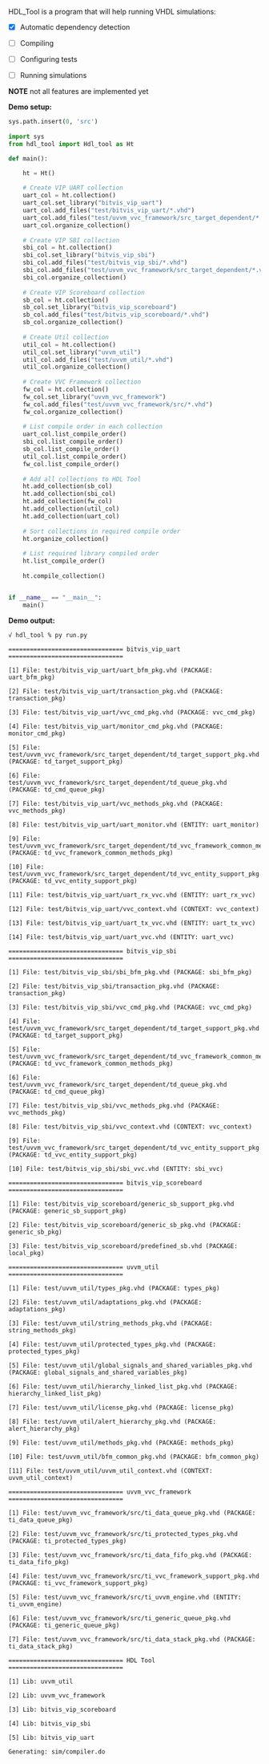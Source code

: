 HDL_Tool is a program that will help running VHDL simulations:

- [X] Automatic dependency detection
- [ ] Compiling 
- [ ] Configuring tests
- [ ] Running simulations


**NOTE** not all features are implemented yet



**Demo setup:**
```python
sys.path.insert(0, 'src')
  
import sys
from hdl_tool import Hdl_tool as Ht

def main():

    ht = Ht()
  
    # Create VIP UART collection
    uart_col = ht.collection()
    uart_col.set_library("bitvis_vip_uart")
    uart_col.add_files("test/bitvis_vip_uart/*.vhd")
    uart_col.add_files("test/uvvm_vvc_framework/src_target_dependent/*.vhd")
    uart_col.organize_collection()
  
    # Create VIP SBI collection
    sbi_col = ht.collection()
    sbi_col.set_library("bitvis_vip_sbi")
    sbi_col.add_files("test/bitvis_vip_sbi/*.vhd")
    sbi_col.add_files("test/uvvm_vvc_framework/src_target_dependent/*.vhd")
    sbi_col.organize_collection()
  
    # Create VIP Scoreboard collection
    sb_col = ht.collection()
    sb_col.set_library("bitvis_vip_scoreboard")
    sb_col.add_files("test/bitvis_vip_scoreboard/*.vhd")
    sb_col.organize_collection()
  
    # Create Util collection
    util_col = ht.collection()
    util_col.set_library("uvvm_util")
    util_col.add_files("test/uvvm_util/*.vhd")
    util_col.organize_collection()
  
    # Create VVC Framework collection
    fw_col = ht.collection()
    fw_col.set_library("uvvm_vvc_framework")
    fw_col.add_files("test/uvvm_vvc_framework/src/*.vhd")
    fw_col.organize_collection()
  
    # List compile order in each collection
    uart_col.list_compile_order()
    sbi_col.list_compile_order()
    sb_col.list_compile_order()
    util_col.list_compile_order()
    fw_col.list_compile_order()
  
    # Add all collections to HDL Tool
    ht.add_collection(sb_col)
    ht.add_collection(sbi_col)
    ht.add_collection(fw_col)
    ht.add_collection(util_col)
    ht.add_collection(uart_col)
  
    # Sort collections in required compile order
    ht.organize_collection()
  
    # List required library compiled order
    ht.list_compile_order()
  
    ht.compile_collection()


if __name__ == "__main__":
    main()
```



**Demo output:**

    √ hdl_tool % py run.py 

    ================================ bitvis_vip_uart ================================

    [1] File: test/bitvis_vip_uart/uart_bfm_pkg.vhd (PACKAGE: uart_bfm_pkg)

    [2] File: test/bitvis_vip_uart/transaction_pkg.vhd (PACKAGE: transaction_pkg)

    [3] File: test/bitvis_vip_uart/vvc_cmd_pkg.vhd (PACKAGE: vvc_cmd_pkg)

    [4] File: test/bitvis_vip_uart/monitor_cmd_pkg.vhd (PACKAGE: monitor_cmd_pkg)

    [5] File: test/uvvm_vvc_framework/src_target_dependent/td_target_support_pkg.vhd (PACKAGE: td_target_support_pkg)

    [6] File: test/uvvm_vvc_framework/src_target_dependent/td_queue_pkg.vhd (PACKAGE: td_cmd_queue_pkg)

    [7] File: test/bitvis_vip_uart/vvc_methods_pkg.vhd (PACKAGE: vvc_methods_pkg)

    [8] File: test/bitvis_vip_uart/uart_monitor.vhd (ENTITY: uart_monitor)

    [9] File: test/uvvm_vvc_framework/src_target_dependent/td_vvc_framework_common_methods_pkg.vhd (PACKAGE: td_vvc_framework_common_methods_pkg)

    [10] File: test/uvvm_vvc_framework/src_target_dependent/td_vvc_entity_support_pkg.vhd (PACKAGE: td_vvc_entity_support_pkg)

    [11] File: test/bitvis_vip_uart/uart_rx_vvc.vhd (ENTITY: uart_rx_vvc)

    [12] File: test/bitvis_vip_uart/vvc_context.vhd (CONTEXT: vvc_context)

    [13] File: test/bitvis_vip_uart/uart_tx_vvc.vhd (ENTITY: uart_tx_vvc)

    [14] File: test/bitvis_vip_uart/uart_vvc.vhd (ENTITY: uart_vvc)

    ================================ bitvis_vip_sbi ================================

    [1] File: test/bitvis_vip_sbi/sbi_bfm_pkg.vhd (PACKAGE: sbi_bfm_pkg)

    [2] File: test/bitvis_vip_sbi/transaction_pkg.vhd (PACKAGE: transaction_pkg)

    [3] File: test/bitvis_vip_sbi/vvc_cmd_pkg.vhd (PACKAGE: vvc_cmd_pkg)

    [4] File: test/uvvm_vvc_framework/src_target_dependent/td_target_support_pkg.vhd (PACKAGE: td_target_support_pkg)

    [5] File: test/uvvm_vvc_framework/src_target_dependent/td_vvc_framework_common_methods_pkg.vhd (PACKAGE: td_vvc_framework_common_methods_pkg)

    [6] File: test/uvvm_vvc_framework/src_target_dependent/td_queue_pkg.vhd (PACKAGE: td_cmd_queue_pkg)

    [7] File: test/bitvis_vip_sbi/vvc_methods_pkg.vhd (PACKAGE: vvc_methods_pkg)

    [8] File: test/bitvis_vip_sbi/vvc_context.vhd (CONTEXT: vvc_context)

    [9] File: test/uvvm_vvc_framework/src_target_dependent/td_vvc_entity_support_pkg.vhd (PACKAGE: td_vvc_entity_support_pkg)

    [10] File: test/bitvis_vip_sbi/sbi_vvc.vhd (ENTITY: sbi_vvc)

    ================================ bitvis_vip_scoreboard ================================

    [1] File: test/bitvis_vip_scoreboard/generic_sb_support_pkg.vhd (PACKAGE: generic_sb_support_pkg)

    [2] File: test/bitvis_vip_scoreboard/generic_sb_pkg.vhd (PACKAGE: generic_sb_pkg)

    [3] File: test/bitvis_vip_scoreboard/predefined_sb.vhd (PACKAGE: local_pkg)

    ================================ uvvm_util ================================

    [1] File: test/uvvm_util/types_pkg.vhd (PACKAGE: types_pkg)

    [2] File: test/uvvm_util/adaptations_pkg.vhd (PACKAGE: adaptations_pkg)

    [3] File: test/uvvm_util/string_methods_pkg.vhd (PACKAGE: string_methods_pkg)

    [4] File: test/uvvm_util/protected_types_pkg.vhd (PACKAGE: protected_types_pkg)

    [5] File: test/uvvm_util/global_signals_and_shared_variables_pkg.vhd (PACKAGE: global_signals_and_shared_variables_pkg)

    [6] File: test/uvvm_util/hierarchy_linked_list_pkg.vhd (PACKAGE: hierarchy_linked_list_pkg)

    [7] File: test/uvvm_util/license_pkg.vhd (PACKAGE: license_pkg)

    [8] File: test/uvvm_util/alert_hierarchy_pkg.vhd (PACKAGE: alert_hierarchy_pkg)

    [9] File: test/uvvm_util/methods_pkg.vhd (PACKAGE: methods_pkg)

    [10] File: test/uvvm_util/bfm_common_pkg.vhd (PACKAGE: bfm_common_pkg)

    [11] File: test/uvvm_util/uvvm_util_context.vhd (CONTEXT: uvvm_util_context)

    ================================ uvvm_vvc_framework ================================

    [1] File: test/uvvm_vvc_framework/src/ti_data_queue_pkg.vhd (PACKAGE: ti_data_queue_pkg)

    [2] File: test/uvvm_vvc_framework/src/ti_protected_types_pkg.vhd (PACKAGE: ti_protected_types_pkg)

    [3] File: test/uvvm_vvc_framework/src/ti_data_fifo_pkg.vhd (PACKAGE: ti_data_fifo_pkg)

    [4] File: test/uvvm_vvc_framework/src/ti_vvc_framework_support_pkg.vhd (PACKAGE: ti_vvc_framework_support_pkg)

    [5] File: test/uvvm_vvc_framework/src/ti_uvvm_engine.vhd (ENTITY: ti_uvvm_engine)

    [6] File: test/uvvm_vvc_framework/src/ti_generic_queue_pkg.vhd (PACKAGE: ti_generic_queue_pkg)

    [7] File: test/uvvm_vvc_framework/src/ti_data_stack_pkg.vhd (PACKAGE: ti_data_stack_pkg)

    ================================ HDL Tool ================================

    [1] Lib: uvvm_util

    [2] Lib: uvvm_vvc_framework

    [3] Lib: bitvis_vip_scoreboard

    [4] Lib: bitvis_vip_sbi

    [5] Lib: bitvis_vip_uart

    Generating: sim/compiler.do